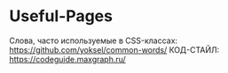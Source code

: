 # Useful-Pages
Слова, часто используемые в CSS-классах: https://github.com/yoksel/common-words/
 КОД-СТАЙЛ: https://codeguide.maxgraph.ru/
